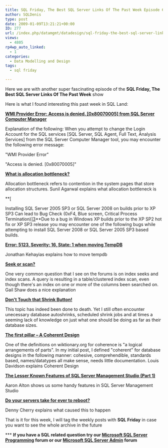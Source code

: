 ```yaml
---
title: SQL Friday, The Best SQL Server Links Of The Past Week Episode 6
author: SQLDenis
type: post
date: 2009-01-09T13:21:21+00:00
ID: 277
url: /index.php/datamgmt/datadesign/sql-friday-the-best-sql-server-links-of-6/
views:
  - 4805
rp4wp_auto_linked:
  - 1
categories:
  - Data Modelling and Design
tags:
  - sql friday

---
```

Here we are with another super fascinating episode of the **SQL Friday, The Best SQL Server Links Of The Past Week** show
  
Here is what I found interesting this past week in SQL Land:

**[WMI Provider Error: Access is denied. [0x80070005] from SQL Server Computer Manager][1]**
  
Explanation of the following: When you attempt to change the Login Account for the SQL services [SQL Server, SQL Agent, Full Text, Analysis Services] from the SQL Server Computer Manager tool, you may encounter the following error message:
  
"WMI Provider Error"
  
"Access is denied. [0x80070005]"

**[What is allocation bottleneck?][2]**
  
Allocation bottleneck refers to contention in the system pages that store allocation structures. Sunil Agarwal explains what allocation bottleneck is

**[
  
Installing SQL Server 2005 SP3 or SQL Server 2008 on builds prior to XP SP3 Can lead to Bug Check (0xF4, Blue screen, Critical Process Termination)][3]**Due to a bug in Windows XP builds prior to the XP SP2 hot fix or XP SP3 release you may encounter one of the following bugs while attempting to install SQL Server 2008 or SQL Server 2005 SP3 based builds.

**[Error: 5123, Severity: 16, State: 1 when moving TempDB][4]**
  
Jonathan Kehayias explains how to move tempdb

**[Seek or scan?][5]**
  
One very common question that I see on the forums is on index seeks and index scans. A query is resulting in a table/clustered index scan, even though there's an index on one or more of the columns been searched on. Gail Shaw does a nice explanation

**[Don't Touch that Shrink Button!][6]**
  
This topic has indeed been done to death. Yet I still often encounter unecessary database autoshrinks, scheduled shrink jobs and at times a seeming lack of knowledge on just what one should be doing as far as their database sizes.

**[The first pillar – A Coherent Design][7]**
  
One of the definitions on wiktionary.org for coherence is "a logical arrangements of parts". In my initial post, I defined "coherent" for database designs in the following manner: cohesive, comprehendible, standards based, names/datatypes all make sense, needs little documentation. Louis Davidson explains Coherent Design

**[The Lesser Known Features of SQL Server Management Studio (Part 1)][8]**
  
Aaron Alton shows us some handy features in SQL Server Management Studio

**[Do your servers take for ever to reboot?][9]**
  
Denny Cherry explains what caused this to happen



That is it for this week, I will tag the weekly posts with **SQL Friday** in case you want to see the whole archive in the future

\*** **If you have a SQL related question try our [Microsoft SQL Server Programming][10] forum or our [Microsoft SQL Server Admin][11] forum**<ins></ins>

 [1]: http://blogs.msdn.com/psssql/archive/2009/01/05/wmi-provider-error-access-is-denied-0x80070005-from-sql-server-computer-manager.aspx
 [2]: http://blogs.msdn.com/sqlserverstorageengine/archive/2009/01/04/what-is-allocation-bottleneck.aspx
 [3]: http://blogs.msdn.com/psssql/archive/2009/01/07/installing-sql-server-2005-sp3-or-sql-server-2008-on-builds-prior-to-xp-sp3-can-lead-to-bug-check-0xf4-blue-screen-critical-process-termination.aspx
 [4]: http://jmkehayias.blogspot.com/2009/01/error-5123-severity-16-state-1-when.html
 [5]: http://feeds.feedburner.com/~r/SqlInTheWild/~3/506593686/
 [6]: http://www.straightpathsql.com/blog/2009/1/6/dont-touch-that-shrink-button.html
 [7]: http://sqlblog.com/blogs/louis_davidson/archive/2009/01/08/the-first-pillar-a-coherent-design.aspx
 [8]: http://feeds.feedburner.com/~r/TheHobt/~3/505937419/lesser-known-features-of-sql-server.html
 [9]: http://itknowledgeexchange.techtarget.com/sql-server/do-your-servers-take-for-ever-to-reboot/
 [10]: http://forum.lessthandot.com/viewforum.php?f=17
 [11]: http://forum.lessthandot.com/viewforum.php?f=22